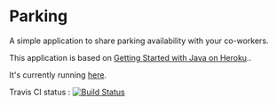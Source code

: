 # Parking

A simple application to share parking availability with your co-workers.

This application is based on [Getting Started with Java on Heroku](https://devcenter.heroku.com/articles/getting-started-with-java)..

It's currently running [here](https://young-caverns-65432.herokuapp.com/).

Travis CI status :
[![Build Status](https://travis-ci.org/lefevre00/parking.svg)](https://travis-ci.org/lefevre00/parking)
